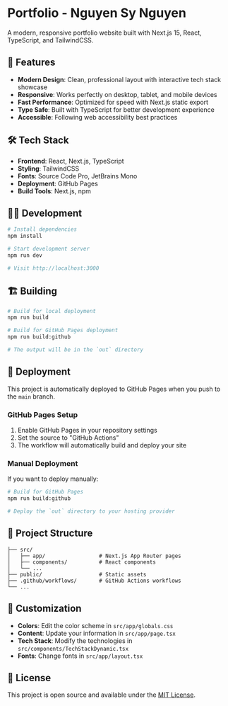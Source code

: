 # Portfolio - Nguyen Sy Nguyen

A modern, responsive portfolio website built with Next.js 15, React, TypeScript, and TailwindCSS.

## 🚀 Features

- **Modern Design**: Clean, professional layout with interactive tech stack showcase
- **Responsive**: Works perfectly on desktop, tablet, and mobile devices
- **Fast Performance**: Optimized for speed with Next.js static export
- **Type Safe**: Built with TypeScript for better development experience
- **Accessible**: Following web accessibility best practices

## 🛠️ Tech Stack

- **Frontend**: React, Next.js, TypeScript
- **Styling**: TailwindCSS
- **Fonts**: Source Code Pro, JetBrains Mono
- **Deployment**: GitHub Pages
- **Build Tools**: Next.js, npm

## 🏃‍♂️ Development

```bash
# Install dependencies
npm install

# Start development server
npm run dev

# Visit http://localhost:3000
```

## 🏗️ Building

```bash
# Build for local deployment
npm run build

# Build for GitHub Pages deployment
npm run build:github

# The output will be in the `out` directory
```

## 🚀 Deployment

This project is automatically deployed to GitHub Pages when you push to the `main` branch.

### GitHub Pages Setup

1. Enable GitHub Pages in your repository settings
2. Set the source to "GitHub Actions"
3. The workflow will automatically build and deploy your site

### Manual Deployment

If you want to deploy manually:

```bash
# Build for GitHub Pages
npm run build:github

# Deploy the `out` directory to your hosting provider
```

## 📁 Project Structure

```
├── src/
│   ├── app/                 # Next.js App Router pages
│   ├── components/          # React components
│   └── ...
├── public/                  # Static assets
├── .github/workflows/       # GitHub Actions workflows
└── ...
```

## 🎨 Customization

- **Colors**: Edit the color scheme in `src/app/globals.css`
- **Content**: Update your information in `src/app/page.tsx`
- **Tech Stack**: Modify the technologies in `src/components/TechStackDynamic.tsx`
- **Fonts**: Change fonts in `src/app/layout.tsx`

## 📝 License

This project is open source and available under the [MIT License](LICENSE).

